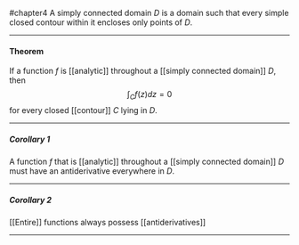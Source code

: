 #chapter4 
A simply connected domain $D$ is a domain such that every simple closed contour within it encloses only points of $D$.

---

#### Theorem 
If a function $f$ is [[analytic]] throughout a [[simply connected domain]] $D$, then $$\int_{C}f(z)dz = 0$$ for every closed [[contour]] $C$ lying in $D$.

---

##### Corollary 1
A function $f$ that is [[analytic]] throughout a [[simply connected domain]] $D$ must have an antiderivative everywhere in $D$.

---

##### Corollary 2
[[Entire]] functions always possess [[antiderivatives]]

---